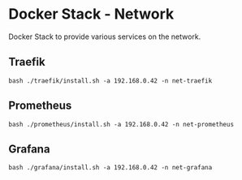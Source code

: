 # Docker Stack - Network
Docker Stack to provide various services on the network.

## Traefik

```
bash ./traefik/install.sh -a 192.168.0.42 -n net-traefik
```

## Prometheus

```
bash ./prometheus/install.sh -a 192.168.0.42 -n net-prometheus
```

## Grafana

```
bash ./grafana/install.sh -a 192.168.0.42 -n net-grafana
```